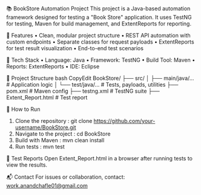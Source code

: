 📚 BookStore Automation Project
This project is a Java-based automation framework designed for testing a "Book Store" application. It uses TestNG for testing, Maven for build management, and ExtentReports for reporting.
 
🚀 Features
•	Clean, modular project structure
•	REST API automation with custom endpoints
•	Separate classes for request payloads
•	ExtentReports for test result visualization
•	End-to-end test scenarios
 
🧰 Tech Stack
•	Language: Java
•	Framework: TestNG
•	Build Tool: Maven
•	Reports: ExtentReports
•	IDE: Eclipse
 
📂 Project Structure
bash
CopyEdit
BookStore/
├── src/
│   ├── main/java/...         # Application logic
│   └── test/java/...         # Tests, payloads, utilities
├── pom.xml                   # Maven config
├── testng.xml                # TestNG suite
├── Extent_Report.html        # Test report
 
🔧 How to Run
1.	Clone the repository     :   git clone https://github.com/your-username/BookStore.git
2.	Navigate to the project  :   cd BookStore
3.	Build with Maven         :   mvn clean install
4.	Run tests                :   mvn test
 
📑 Test Reports
Open Extent_Report.html in a browser after running tests to view the results.
 
📬 Contact
For issues or collaboration, contact: work.anandchafle01@gmail.com
